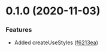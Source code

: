 # 0.1.0 (2020-11-03)


### Features

* Added createUseStyles ([f6213ea](https://github.com/PalmTreeCoding/react-native-theming/commit/f6213ea60e0b3732a8ca6d47d6d07cd0c764d696))



